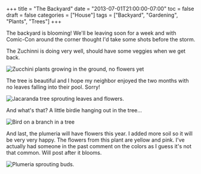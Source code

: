 +++
title = "The Backyard"
date = "2013-07-01T21:00:00-07:00"
toc = false
draft = false
categories = ["House"]
tags = ["Backyard", "Gardening", "Plants", "Trees"]
+++


<p>The backyard is blooming! We'll be leaving soon for a week and with Comic-Con around the corner thought I'd take some shots before the storm.</p>    
<p>The Zuchinni is doing very well, should have&nbsp;some veggies when we get back.</p>    
<p><img alt="Zucchini plants growing in the ground, no flowers yet" src="/images/2013/07/2013-06-29_09-30-30_536_zpsaa7e3267.jpg" title="Zucchini is growing like a weed!" /></p>    
<p>The tree is beautiful&nbsp;and I hope my neighbor enjoyed the two months with no leaves falling into their pool. Sorry!</p>    
<p><img alt="Jacaranda tree sprouting leaves and flowers." src="/images/2013/07/2013-06-29_09-30-37_870_zps58a73912.jpg" title="Jacaranda tree is recovering nicely from the butchering it had a couple months ago." /></p>    
<p>And what's that? A little birdie hanging out in the tree...</p>    
<p><img alt="Bird on a branch in a tree" src="/images/2013/07/2013-06-29_09-31-01_89_zps0efee5de.jpg" title="Checkout the bird hanging out on the nicely trimmed tree." /></p>    
<p>And last, the&nbsp;plumeria will have flowers this year. I added more soil so it will be very very happy.&nbsp;The flowers from this plant are yellow and pink. I've actually had someone in the past comment on the colors as I guess it's not that common. Will post after it blooms.</p>    
<p><img alt="Plumeria sprouting buds." src="/images/2013/07/2013-06-29_09-31-16_574_zpsdc768a63.jpg" title="The plumeria is doing very well! (I asked mom the name - hehe)" /></p>  